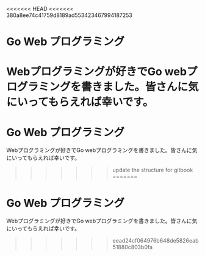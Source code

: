 <<<<<<< HEAD
<<<<<<< 380a8ee74c41759d8189ad553423467994187253
# Go Web プログラミング
Webプログラミングが好きでGo webプログラミングを書きました。皆さんに気にいってもらえれば幸いです。
=======
# Go Web プログラミング
Webプログラミングが好きでGo webプログラミングを書きました。皆さんに気にいってもらえれば幸いです。
>>>>>>> update the structure for gitbook
=======
# Go Web プログラミング
Webプログラミングが好きでGo webプログラミングを書きました。皆さんに気にいってもらえれば幸いです。
>>>>>>> eead24cf064976b648de5826eab51880c803b0fa
